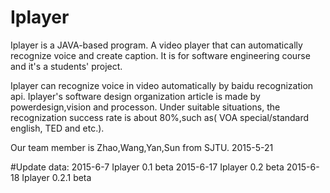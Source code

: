 # Iplayer
Iplayer is a JAVA-based program.
A video player that can automatically recognize voice and create caption.
It is for software engineering course and it's a students' project.

Iplayer can recognize voice in video automatically by baidu recognization api.
Iplayer's software design organization article is made by powerdesign,vision and processon.
Under suitable situations, the recognization success rate is about 80%,such as( VOA special/standard english, TED and etc.).

Our team member is Zhao,Wang,Yan,Sun from SJTU.
2015-5-21

#Update data:
2015-6-7  Iplayer 0.1 beta
2015-6-17 Iplayer 0.2 beta
2015-6-18 Iplayer 0.2.1 beta
